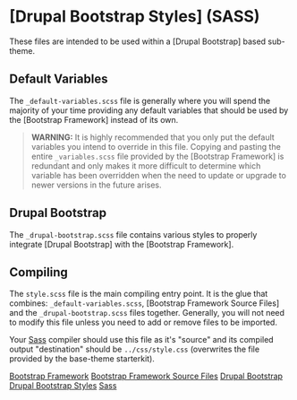 # [Drupal Bootstrap Styles] (SASS)

These files are intended to be used within a [Drupal Bootstrap] based sub-theme.

## Default Variables

The `_default-variables.scss` file is generally where you will spend the
majority of your time providing any default variables that should be
used by the [Bootstrap Framework] instead of its own.

> **WARNING:** It is highly recommended that you only put the default variables
  you intend to override in this file. Copying and pasting the entire
  `_variables.scss` file provided by the [Bootstrap Framework] is redundant and
  only makes it more difficult to determine which variable has been overridden
  when the need to update or upgrade to newer versions in the future arises.

## Drupal Bootstrap

The `_drupal-bootstrap.scss` file contains various styles to properly integrate
[Drupal Bootstrap] with the [Bootstrap Framework].

## Compiling

The `style.scss` file is the main compiling entry point. It is the glue that
combines: `_default-variables.scss`, [Bootstrap Framework Source Files] and the
`_drupal-bootstrap.scss` files together. Generally, you will not need to modify
this file unless you need to add or remove files to be imported.

Your [Sass] compiler should use this file as it's "source" and its compiled
output "destination" should be `../css/style.css` (overwrites the file provided
by the base-theme starterkit).

[Bootstrap Framework][BS Framework]
[Bootstrap Framework Source Files][BS Framework Source]
[Drupal Bootstrap][Drupal BS]
[Drupal Bootstrap Styles][Drupal BS Style]
[Sass][Sass]

[BS Framework]: https://getbootstrap.com/docs/3.4/
[BS Framework Source]: https://github.com/twbs/bootstrap-sass
[Drupal BS]: https://www.drupal.org/project/bootstrap
[Drupal BS Style]: https://github.com/unicorn-fail/drupal-bootstrap-styles
[Sass]: http://sass-lang.com
